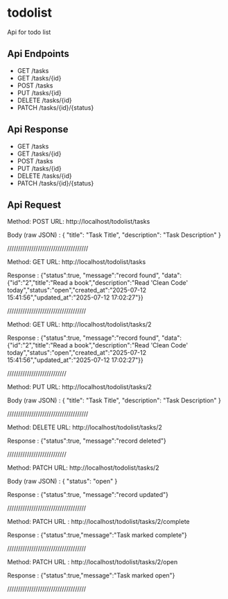 # todolist

Api for todo list 

## Api Endpoints

- GET /tasks
- GET /tasks/{id}
- POST /tasks
- PUT /tasks/{id}
- DELETE /tasks/{id}
- PATCH /tasks/{id}/{status}

## Api Response

- GET /tasks
- GET /tasks/{id}
- POST /tasks
- PUT /tasks/{id}
- DELETE /tasks/{id}
- PATCH /tasks/{id}/{status}


## Api Request

Method: POST
URL: http://localhost/todolist/tasks

Body (raw JSON) :
{
    "title": "Task Title",
    "description": "Task Description"
}

/////////////////////////////////////

Method: GET
URL: http://localhost/todolist/tasks

Response :
{"status":true,
"message":"record found",
"data":{"id":"2","title":"Read a book","description":"Read 'Clean Code' today","status":"open","created_at":"2025-07-12 15:41:56","updated_at":"2025-07-12 17:02:27"}}

////////////////////////////////////

Method: GET
URL: http://localhost/todolist/tasks/2

Response :
{"status":true,
"message":"record found",
"data":{"id":"2","title":"Read a book","description":"Read 'Clean Code' today","status":"open","created_at":"2025-07-12 15:41:56","updated_at":"2025-07-12 17:02:27"}}

///////////////////////////

Method: PUT
URL: http://localhost/todolist/tasks/2

Body (raw JSON) :
{
    "title": "Task Title",
    "description": "Task Description"
}

/////////////////////////////////////

Method: DELETE
URL: http://localhost/todolist/tasks/2

Response :
{"status":true,
"message":"record deleted"}


///////////////////////////

Method: PATCH
URL: http://localhost/todolist/tasks/2

Body (raw JSON) :
{
    "status": "open"
}

Response :
{"status":true,
"message":"record updated"}

////////////////////////////////////

Method: PATCH
URL : http://localhost/todolist/tasks/2/complete

Response :
{"status":true,"message":"Task marked complete"}

////////////////////////////////////

Method: PATCH
URL : http://localhost/todolist/tasks/2/open

Response :
{"status":true,"message":"Task marked open"}

////////////////////////////////////
